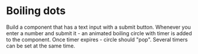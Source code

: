 # Boiling dots

Build a component that has a text input with a submit button.
Whenever you enter a number and submit it - an animated boiling circle with timer is added to the component.
Once timer expires - circle should "pop".
Several timers can be set at the same time.
